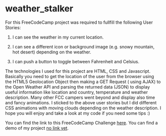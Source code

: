 # weather_stalker
For this FreeCodeCamp project was required to fullfill the following User Stories:

1. I can see the weather in my current location.

2. I can see a different icon or background image (e.g. snowy mountain, hot desert) depending on the weather.

3. I can push a button to toggle between Fahrenheit and Celsius.

The technologies I used for this project are HTML, CSS and Javascript. Basically you need to get the location of the user from the browser using the HTML5 Geolocation Object then making a GET Request ( using AJAX) to the Open Weather API and parsing the returned data (JSON) to display useful information like location and country, temperature and weather description. Many other FCC campers went beyond and display also time and fancy animations. I sticked to the above user stories but I did different CSS animations with moving clouds depending on the weather description. I hope you will enjoy and take a look at my code if you need some tips :) 

You can find the link to this FreeCodeCamp Challenge [here](https://www.freecodecamp.org/challenges/show-the-local-weather).
You can find a demo of my project [no link yet]().
